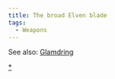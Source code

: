 ```yaml
---
title: The broad Elven blade
tags:
  - Weapons
---
```

See also: [Glamdring](Glamdring "wikilink")

[\*](Category:_Slashing_weapons "wikilink")